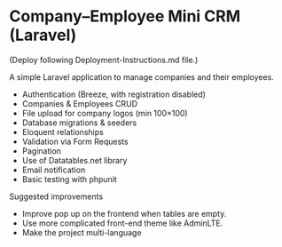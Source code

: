 # Company–Employee Mini CRM (Laravel)
(Deploy following Deployment-Instructions.md file.)


A simple Laravel application to manage companies and their employees.

* Authentication (Breeze, with registration disabled)
* Companies & Employees CRUD
* File upload for company logos (min 100×100)
* Database migrations & seeders
* Eloquent relationships
* Validation via Form Requests
* Pagination
* Use of Datatables.net library
* Email notification
* Basic testing with phpunit



Suggested improvements

* Improve pop up on the frontend when tables are empty.
* Use more complicated front-end theme like AdminLTE.
* Make the project multi-language
